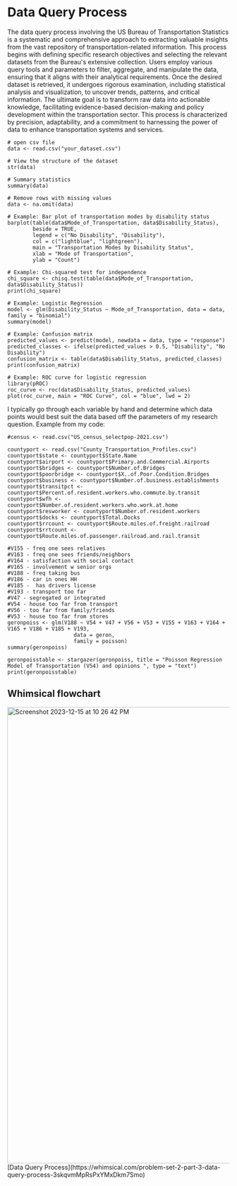 # Data Query Process
The data query process involving the US Bureau of Transportation Statistics is a systematic and comprehensive approach to extracting valuable insights from the vast repository of transportation-related information. This process begins with defining specific research objectives and selecting the relevant datasets from the Bureau's extensive collection. Users employ various query tools and parameters to filter, aggregate, and manipulate the data, ensuring that it aligns with their analytical requirements. Once the desired dataset is retrieved, it undergoes rigorous examination, including statistical analysis and visualization, to uncover trends, patterns, and critical information. The ultimate goal is to transform raw data into actionable knowledge, facilitating evidence-based decision-making and policy development within the transportation sector. This process is characterized by precision, adaptability, and a commitment to harnessing the power of data to enhance transportation systems and services.

```
# open csv file
data <- read.csv("your_dataset.csv")

# View the structure of the dataset
str(data)

# Summary statistics
summary(data)

# Remove rows with missing values
data <- na.omit(data)

# Example: Bar plot of transportation modes by disability status
barplot(table(data$Mode_of_Transportation, data$Disability_Status),
        beside = TRUE,
        legend = c("No Disability", "Disability"),
        col = c("lightblue", "lightgreen"),
        main = "Transportation Modes by Disability Status",
        xlab = "Mode of Transportation",
        ylab = "Count")

# Example: Chi-squared test for independence
chi_square <- chisq.test(table(data$Mode_of_Transportation, data$Disability_Status))
print(chi_square)

# Example: Logistic Regression
model <- glm(Disability_Status ~ Mode_of_Transportation, data = data, family = "binomial")
summary(model)

# Example: Confusion matrix
predicted_values <- predict(model, newdata = data, type = "response")
predicted_classes <- ifelse(predicted_values > 0.5, "Disability", "No Disability")
confusion_matrix <- table(data$Disability_Status, predicted_classes)
print(confusion_matrix)

# Example: ROC curve for logistic regression
library(pROC)
roc_curve <- roc(data$Disability_Status, predicted_values)
plot(roc_curve, main = "ROC Curve", col = "blue", lwd = 2)

```
I typically go through each variable by hand and determine which data points would best suit the data based off the parameters of my research question. Example from my code:

```
#census <- read.csv("US_census_selectpop-2021.csv")

countyport <- read.csv("County_Transportation_Profiles.csv")
countyport$state <- countyport$State.Name
countyport$airport <- countyport$Primary.and.Commercial.Airports
countyport$bridges <- countyport$Number.of.Bridges
countyport$poorbridge <- countyport$X..of.Poor.Condition.Bridges
countyport$business <- countyport$Number.of.business.establishments
countyport$transitpct <- countyport$Percent.of.resident.workers.who.commute.by.transit
countyport$wfh <- countyport$Number.of.resident.workers.who.work.at.home
countyport$resworker <- countyport$Number.of.resident.workers
countyport$docks <- countyport$Total.Docks
countyport$rrcount <- countyport$Route.miles.of.freight.railroad
countyport$rrtcount <- countyport$Route.miles.of.passenger.railroad.and.rail.transit

#V155 - freq one sees relatives
#V163 - freq one sees friends/neighbors
#V164 - satisfaction with social contact
#V165 - involvement w senior orgs
#V188 - freq taking bus
#V186 - car in ones HH
#V185 -  has drivers license
#V193 - transport too far
#V47 - segregated or integrated
#V54 - house too far from transport
#V56 - too far from family/friends
#V53 - house too far from stores
geronpoiss <- glm(V188 ~ V54 + V47 + V56 + V53 + V155 + V163 + V164 + V165 + V186 + V185 + V193, 
                     data = geron, 
                     family = poisson)
summary(geronpoiss)

geronpoisstable <- stargazer(geronpoiss, title = "Poisson Regression Model of Transportation (V54) and opinions ", type = "text")
print(geronpoisstable)
```

## Whimsical flowchart
<img width="1033" alt="Screenshot 2023-12-15 at 10 26 42 PM" src="https://github.com/Rising-Stars-by-Sunshine/STATS201_Chloe/assets/148734001/76e5689b-e7ea-427a-a675-d56d497a9211">
[Data Query Process](https://whimsical.com/problem-set-2-part-3-data-query-process-3skqvmMpRsPxYMxDkm7Smo)
